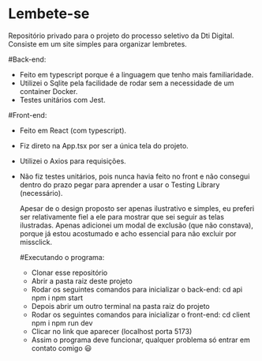 # Lembete-se
Repositório privado para o projeto do processo seletivo da Dti Digital.
Consiste em um site simples para organizar lembretes.

#Back-end: 
- Feito em typescript porque é a linguagem que tenho mais familiaridade.
- Utilizei o Sqlite pela facilidade de rodar sem a necessidade de um container Docker.
- Testes unitários com Jest.
  
#Front-end:
- Feito em React (com typescript).
- Fiz direto na App.tsx por ser a única tela do projeto.
- Utilizei o Axios para requisições.
- Não fiz testes unitários, pois nunca havia feito no front e não consegui dentro do prazo pegar para aprender a usar o Testing Library (necessário).

  Apesar de o design proposto ser apenas ilustrativo e simples, eu preferi ser relativamente fiel a ele para mostrar que sei seguir as telas ilustradas. Apenas adicionei um modal de exclusão (que não constava), porque já estou acostumado e acho essencial para não excluir por missclick.

  #Executando o programa:
  - Clonar esse repositório
  - Abrir a pasta raiz deste projeto
  - Rodar os seguintes comandos para inicializar o back-end:
cd api 
npm i
npm start
  - Depois abrir um outro terminal na pasta raiz do projeto
  - Rodar os seguintes comandos para inicializar o front-end:
cd client
npm i
npm run dev
  - Clicar no link que aparecer (localhost porta 5173)
  - Assim o programa deve funcionar, qualquer problema só entrar em contato comigo 😃
